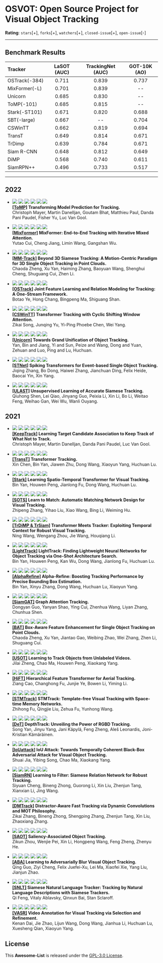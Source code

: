 # OSVOT: Open Source Project for Visual Object Tracking


**Rating**: `stars`[+], `forks`[+], `watchers`[+], `closed-issue`[+], `open-issue`[-]

---


## Benchmark Results

| Tracker              | LaSOT (AUC)   | TrackingNet (AUC) | GOT-10K (AO)  |
|:-----------          |:-------------:|:-----------------:|:-------------:|
| OSTrack(-384)        |  0.711   |   0.839  |   0.737  |     
| MixFormer(-L)        |  0.701   |   0.839  |   --  |    
| Unicorn              |  0.685   |   0.830  |   --  |      
| ToMP(-101)           |  0.685   |   0.815  |   --  |      
| Stark(-ST101)        |  0.671   |   0.820  |   0.688  |
| SBT(-large)          |  0.667   |    --    |   0.704  |       
| CSWinTT	           |  0.662   |   0.819  |   0.694  |     
| TransT               |  0.649   |   0.814  |   0.671  | 
| TrDimp               |  0.639   |   0.784  |   0.671  | 
| Siam R-CNN           |  0.648   |   0.812  |   0.649  | 
| DiMP                 |  0.568   |   0.740  |   0.611  | 
| SiamRPN++            |  0.496   |   0.733  |   0.517  | 

---

## 2022


- ![](https://img.shields.io/badge/2022-CVPR-red?style=flat-square)
![](https://img.shields.io/github/stars/visionml/pytracking?style=flat-square)
![](https://img.shields.io/github/forks/visionml/pytracking?style=flat-square)
![](https://img.shields.io/github/watchers/visionml/pytracking?style=flat-square&label=watchers)
![](https://img.shields.io/github/issues-closed/visionml/pytracking?style=flat-square)
![](https://img.shields.io/github/issues/visionml/pytracking?style=flat-square)<br />
**[[ToMP]](https://github.com/visionml/pytracking) Transforming Model Prediction for Tracking.** <br />
Christoph Mayer, Martin Danelljan, Goutam Bhat, Matthieu Paul, Danda Pani Paudel, Fisher Yu, Luc Van Gool.


- ![](https://img.shields.io/badge/2022-CVPR-red?style=flat-square)
![](https://img.shields.io/github/stars/MCG-NJU/MixFormer?style=flat-square)
![](https://img.shields.io/github/forks/MCG-NJU/MixFormer?style=flat-square)
![](https://img.shields.io/github/watchers/MCG-NJU/MixFormer?style=flat-square&label=watchers)
![](https://img.shields.io/github/issues-closed/MCG-NJU/MixFormer?style=flat-square)
![](https://img.shields.io/github/issues/MCG-NJU/MixFormer?style=flat-square)<br />
**[[MixFormer]](https://github.com/MCG-NJU/MixFormer) MixFormer: End-to-End Tracking with Iterative Mixed Attention.** <br />
Yutao Cui, Cheng Jiang, Limin Wang, Gangshan Wu.


- ![](https://img.shields.io/badge/2022-ICCV-green?style=flat-square)
![](https://img.shields.io/github/stars/Ghostish/Open3DSOT?style=flat-square)
![](https://img.shields.io/github/forks/Ghostish/Open3DSOT?style=flat-square)
![](https://img.shields.io/github/watchers/Ghostish/Open3DSOT?style=flat-square&label=watchers)
![](https://img.shields.io/github/issues-closed/Ghostish/Open3DSOT?style=flat-square)
![](https://img.shields.io/github/issues/Ghostish/Open3DSOT?style=flat-square)<br />
**[[MM-Track]](https://github.com/Ghostish/Open3DSOT) Beyond 3D Siamese Tracking: A Motion-Centric Paradigm for 3D Single Object Tracking in Point Clouds.** <br />
Chaoda Zheng, Xu Yan, Haiming Zhang, Baoyuan Wang, Shenghui Cheng, Shuguang Cui, Zhen Li.


- ![](https://img.shields.io/badge/2022-ECCV-yellow?style=flat-square)
![](https://img.shields.io/github/stars/botaoye/OSTrack?style=flat-square)
![](https://img.shields.io/github/forks/botaoye/OSTrack?style=flat-square)
![](https://img.shields.io/github/watchers/botaoye/OSTrack?style=flat-square&label=watchers)
![](https://img.shields.io/github/issues-closed/botaoye/OSTrack?style=flat-square)
![](https://img.shields.io/github/issues/botaoye/OSTrack?style=flat-square)<br />
**[[OSTrack]](https://github.com/botaoye/OSTrack) Joint Feature Learning and Relation Modeling for Tracking: A One-Stream Framework.** <br />
Botao Ye, Hong Chang, Bingpeng Ma, Shiguang Shan.


- ![](https://img.shields.io/badge/2022-CVPR-red?style=flat-square)
![](https://img.shields.io/github/stars/SkyeSong38/CSWinTT?style=flat-square)
![](https://img.shields.io/github/forks/SkyeSong38/CSWinTT?style=flat-square)
![](https://img.shields.io/github/watchers/SkyeSong38/CSWinTT?style=flat-square&label=watchers)
![](https://img.shields.io/github/issues-closed/SkyeSong38/CSWinTT?style=flat-square)
![](https://img.shields.io/github/issues/SkyeSong38/CSWinTT?style=flat-square)<br />
**[[CSWinTT]](https://github.com/SkyeSong38/CSWinTT) Transformer Tracking with Cyclic Shifting Window Attention.** <br />
Zikai Song, Junqing Yu, Yi-Ping Phoebe Chen, Wei Yang.


- ![](https://img.shields.io/badge/2022-ECCV-yellow?style=flat-square)
![](https://img.shields.io/github/stars/MasterBin-IIAU/Unicorn?style=flat-square)
![](https://img.shields.io/github/forks/MasterBin-IIAU/Unicorn?style=flat-square)
![](https://img.shields.io/github/watchers/MasterBin-IIAU/Unicorn?style=flat-square&label=watchers)
![](https://img.shields.io/github/issues-closed/MasterBin-IIAU/Unicorn?style=flat-square)
![](https://img.shields.io/github/issues/MasterBin-IIAU/Unicorn?style=flat-square)<br />
**[[Unicorn]](https://github.com/MasterBin-IIAU/Unicorn) Towards Grand Unification of Object Tracking.** <br />
Yan, Bin and Jiang, Yi and Sun, Peize and Wang, Dong and Yuan, Zehuan and Luo, Ping and Lu, Huchuan.


- ![](https://img.shields.io/badge/2022-CVPR-red?style=flat-square)
![](https://img.shields.io/github/stars/Jee-King/CVPR2022_STNet?style=flat-square)
![](https://img.shields.io/github/forks/Jee-King/CVPR2022_STNet?style=flat-square)
![](https://img.shields.io/github/watchers/Jee-King/CVPR2022_STNet?style=flat-square&label=watchers)
![](https://img.shields.io/github/issues-closed/Jee-King/CVPR2022_STNet?style=flat-square)
![](https://img.shields.io/github/issues/Jee-King/CVPR2022_STNet?style=flat-square)<br />
**[[STNet]](https://github.com/Jee-King/CVPR2022_STNet) Spiking Transformers for Event-based Single Object Tracking.** <br />
Jiqing Zhang, Bo Dong, Haiwei Zhang, Jianchuan Ding, Felix Heide, Baocai Yin, Xin Yang.


- ![](https://img.shields.io/badge/2022-CVPR-red?style=flat-square)
![](https://img.shields.io/github/stars/FlorinShum/ULAST?style=flat-square)
![](https://img.shields.io/github/forks/FlorinShum/ULAST?style=flat-square)
![](https://img.shields.io/github/watchers/FlorinShum/ULAST?style=flat-square&label=watchers)
![](https://img.shields.io/github/issues-closed/FlorinShum/ULAST?style=flat-square)
![](https://img.shields.io/github/issues/FlorinShum/ULAST?style=flat-square)<br />
**[[ULAST]](https://github.com/FlorinShum/ULAST) Unsupervised Learning of Accurate Siamese Tracking.** <br />
Qiuhong Shen, Lei Qiao, Jinyang Guo, Peixia Li, Xin Li, Bo Li, Weitao Feng, Weihao Gan, Wei Wu, Wanli Ouyang.



## 2021


- ![](https://img.shields.io/badge/2021-ICCV-green?style=flat-square)
![](https://img.shields.io/github/stars/visionml/pytracking?style=flat-square)
![](https://img.shields.io/github/forks/visionml/pytracking?style=flat-square)
![](https://img.shields.io/github/watchers/visionml/pytracking?style=flat-square&label=watchers)
![](https://img.shields.io/github/issues-closed/visionml/pytracking?style=flat-square)
![](https://img.shields.io/github/issues/visionml/pytracking?style=flat-square)<br />
**[[KeepTrack]](https://github.com/visionml/pytracking) Learning Target Candidate Association to Keep Track of What Not to Track.** <br />
Christoph Mayer, Martin Danelljan, Danda Pani Paudel, Luc Van Gool.


- ![](https://img.shields.io/badge/2021-CVPR-red?style=flat-square)
![](https://img.shields.io/github/stars/chenxin-dlut/TransT?style=flat-square)
![](https://img.shields.io/github/forks/chenxin-dlut/TransT?style=flat-square)
![](https://img.shields.io/github/watchers/chenxin-dlut/TransT?style=flat-square&label=watchers)
![](https://img.shields.io/github/issues-closed/chenxin-dlut/TransT?style=flat-square)
![](https://img.shields.io/github/issues/chenxin-dlut/TransT?style=flat-square)<br />
**[[TransT]](https://github.com/chenxin-dlut/TransT) Transformer Tracking.** <br />
Xin Chen, Bin Yan, Jiawen Zhu, Dong Wang, Xiaoyun Yang, Huchuan Lu.


- ![](https://img.shields.io/badge/2021-ICCV-green?style=flat-square)
![](https://img.shields.io/github/stars/researchmm/Stark?style=flat-square)
![](https://img.shields.io/github/forks/researchmm/Stark?style=flat-square)
![](https://img.shields.io/github/watchers/researchmm/Stark?style=flat-square&label=watchers)
![](https://img.shields.io/github/issues-closed/researchmm/Stark?style=flat-square)
![](https://img.shields.io/github/issues/researchmm/Stark?style=flat-square)<br />
**[[Stark]](https://github.com/researchmm/Stark) Learning Spatio-Temporal Transformer for Visual Tracking.** <br />
Bin Yan, Houwen Peng, Jianlong Fu, Dong Wang, Huchuan Lu.


- ![](https://img.shields.io/badge/2021-ICCV-green?style=flat-square)
![](https://img.shields.io/github/stars/JudasDie/SOTS?style=flat-square)
![](https://img.shields.io/github/forks/JudasDie/SOTS?style=flat-square)
![](https://img.shields.io/github/watchers/JudasDie/SOTS?style=flat-square&label=watchers)
![](https://img.shields.io/github/issues-closed/JudasDie/SOTS?style=flat-square)
![](https://img.shields.io/github/issues/JudasDie/SOTS?style=flat-square)<br />
**[[SOTS]](https://github.com/JudasDie/SOTS) Learn to Match: Automatic Matching Network Design for Visual Tracking.** <br />
Zhipeng Zhang, Yihao Liu, Xiao Wang, Bing Li, Weiming Hu.


- ![](https://img.shields.io/badge/2021-CVPR-red?style=flat-square)
![](https://img.shields.io/github/stars/594422814/TransformerTrack?style=flat-square)
![](https://img.shields.io/github/forks/594422814/TransformerTrack?style=flat-square)
![](https://img.shields.io/github/watchers/594422814/TransformerTrack?style=flat-square&label=watchers)
![](https://img.shields.io/github/issues-closed/594422814/TransformerTrack?style=flat-square)
![](https://img.shields.io/github/issues/594422814/TransformerTrack?style=flat-square)<br />
**[[TrDiMP & TrSiam]](https://github.com/594422814/TransformerTrack) Transformer Meets Tracker: Exploiting Temporal Context for Robust Visual Tracking.** <br />
Ning Wang, Wengang Zhou, Jie Wang, Houqiang Li.


- ![](https://img.shields.io/badge/2021-CVPR-red?style=flat-square)
![](https://img.shields.io/github/stars/researchmm/LightTrack?style=flat-square)
![](https://img.shields.io/github/forks/researchmm/LightTrack?style=flat-square)
![](https://img.shields.io/github/watchers/researchmm/LightTrack?style=flat-square&label=watchers)
![](https://img.shields.io/github/issues-closed/researchmm/LightTrack?style=flat-square)
![](https://img.shields.io/github/issues/researchmm/LightTrack?style=flat-square)<br />
**[[LightTrack]](https://github.com/researchmm/LightTrack) LightTrack: Finding Lightweight Neural Networks for Object Tracking via One-Shot Architecture Search.** <br />
Bin Yan, Houwen Peng, Kan Wu, Dong Wang, Jianlong Fu, Huchuan Lu.


- ![](https://img.shields.io/badge/2021-CVPR-red?style=flat-square)
![](https://img.shields.io/github/stars/MasterBin-IIAU/AlphaRefine?style=flat-square)
![](https://img.shields.io/github/forks/MasterBin-IIAU/AlphaRefine?style=flat-square)
![](https://img.shields.io/github/watchers/MasterBin-IIAU/AlphaRefine?style=flat-square&label=watchers)
![](https://img.shields.io/github/issues-closed/MasterBin-IIAU/AlphaRefine?style=flat-square)
![](https://img.shields.io/github/issues/MasterBin-IIAU/AlphaRefine?style=flat-square)<br />
**[[AlphaRefine]](https://github.com/MasterBin-IIAU/AlphaRefine) Alpha-Refine: Boosting Tracking Performance by Precise Bounding Box Estimation.** <br />
Bin Yan, Xinyu Zhang, Dong Wang, Huchuan Lu, Xiaoyun Yang.


- ![](https://img.shields.io/badge/2021-CVPR-red?style=flat-square)
![](https://img.shields.io/github/stars/ohhhyeahhh/SiamGAT?style=flat-square)
![](https://img.shields.io/github/forks/ohhhyeahhh/SiamGAT?style=flat-square)
![](https://img.shields.io/github/watchers/ohhhyeahhh/SiamGAT?style=flat-square&label=watchers)
![](https://img.shields.io/github/issues-closed/ohhhyeahhh/SiamGAT?style=flat-square)
![](https://img.shields.io/github/issues/ohhhyeahhh/SiamGAT?style=flat-square)<br />
**[[SiamGAT]](https://github.com/ohhhyeahhh/SiamGAT) Graph Attention Tracking.** <br />
Dongyan Guo, Yanyan Shao, Ying Cui, Zhenhua Wang, Liyan Zhang, Chunhua Shen.


- ![](https://img.shields.io/badge/2021-ICCV-green?style=flat-square)
![](https://img.shields.io/github/stars/Ghostish/Open3DSOT?style=flat-square)
![](https://img.shields.io/github/forks/Ghostish/Open3DSOT?style=flat-square)
![](https://img.shields.io/github/watchers/Ghostish/Open3DSOT?style=flat-square&label=watchers)
![](https://img.shields.io/github/issues-closed/Ghostish/Open3DSOT?style=flat-square)
![](https://img.shields.io/github/issues/Ghostish/Open3DSOT?style=flat-square)<br />
**[[BAT]](https://github.com/Ghostish/Open3DSOT) Box-Aware Feature Enhancement for Single Object Tracking on Point Clouds.** <br />
Chaoda Zheng, Xu Yan, Jiantao Gao, Weibing Zhao, Wei Zhang, Zhen Li, Shuguang Cui.


- ![](https://img.shields.io/badge/2021-ICCV-green?style=flat-square)
![](https://img.shields.io/github/stars/VISION-SJTU/USOT?style=flat-square)
![](https://img.shields.io/github/forks/VISION-SJTU/USOT?style=flat-square)
![](https://img.shields.io/github/watchers/VISION-SJTU/USOT?style=flat-square&label=watchers)
![](https://img.shields.io/github/issues-closed/VISION-SJTU/USOT?style=flat-square)
![](https://img.shields.io/github/issues/VISION-SJTU/USOT?style=flat-square)<br />
**[[USOT]](https://github.com/VISION-SJTU/USOT) Learning to Track Objects from Unlabeled Videos.** <br />
Jilai Zheng, Chao Ma, Houwen Peng, Xiaokang Yang.


- ![](https://img.shields.io/badge/2021-ICCV-green?style=flat-square)
![](https://img.shields.io/github/stars/vision4robotics/HiFT?style=flat-square)
![](https://img.shields.io/github/forks/vision4robotics/HiFT?style=flat-square)
![](https://img.shields.io/github/watchers/vision4robotics/HiFT?style=flat-square&label=watchers)
![](https://img.shields.io/github/issues-closed/vision4robotics/HiFT?style=flat-square)
![](https://img.shields.io/github/issues/vision4robotics/HiFT?style=flat-square)<br />
**[[HiFT]](https://github.com/vision4robotics/HiFT) Hierarchical Feature Transformer for Aerial Tracking.** <br />
Ziang Cao, Changhong Fu, Junjie Ye, Bowen Li, Yiming Li.


- ![](https://img.shields.io/badge/2021-CVPR-red?style=flat-square)
![](https://img.shields.io/github/stars/fzh0917/STMTrack0?style=flat-square)
![](https://img.shields.io/github/forks/fzh0917/STMTrack0?style=flat-square)
![](https://img.shields.io/github/watchers/fzh0917/STMTrack0?style=flat-square&label=watchers)
![](https://img.shields.io/github/issues-closed/fzh0917/STMTrack0?style=flat-square)
![](https://img.shields.io/github/issues/fzh0917/STMTrack0?style=flat-square)<br />
**[[STMTrack]](https://github.com/fzh0917/STMTrack0) STMTrack: Template-free Visual Tracking with Space-time Memory Networks.** <br />
Zhihong Fu, Qingjie Liu, Zehua Fu, Yunhong Wang.


- ![](https://img.shields.io/badge/2021-ICCV-green?style=flat-square)
![](https://img.shields.io/github/stars/xiaozai/DeT?style=flat-square)
![](https://img.shields.io/github/forks/xiaozai/DeT?style=flat-square)
![](https://img.shields.io/github/watchers/xiaozai/DeT?style=flat-square&label=watchers)
![](https://img.shields.io/github/issues-closed/xiaozai/DeT?style=flat-square)
![](https://img.shields.io/github/issues/xiaozai/DeT?style=flat-square)<br />
**[[DeT]](https://github.com/xiaozai/DeT) DepthTrack: Unveiling the Power of RGBD Tracking.** <br />
Song Yan, Jinyu Yang, Jani Käpylä, Feng Zheng, Aleš Leonardis, Joni-Kristian Kämäräinen.


- ![](https://img.shields.io/badge/2021-CVPR-red?style=flat-square)
![](https://img.shields.io/github/stars/VISION-SJTU/IoUattack?style=flat-square)
![](https://img.shields.io/github/forks/VISION-SJTU/IoUattack?style=flat-square)
![](https://img.shields.io/github/watchers/VISION-SJTU/IoUattack?style=flat-square&label=watchers)
![](https://img.shields.io/github/issues-closed/VISION-SJTU/IoUattack?style=flat-square)
![](https://img.shields.io/github/issues/VISION-SJTU/IoUattack?style=flat-square)<br />
**[[IoUattack]](https://github.com/VISION-SJTU/IoUattack) IoU Attack: Towards Temporally Coherent Black-Box Adversarial Attack for Visual Object Tracking.** <br />
Shuai Jia, Yibing Song, Chao Ma, Xiaokang Yang.


- ![](https://img.shields.io/badge/2021-CVPR-red?style=flat-square)
![](https://img.shields.io/github/stars/hqucv/siamrn?style=flat-square)
![](https://img.shields.io/github/forks/hqucv/siamrn?style=flat-square)
![](https://img.shields.io/github/watchers/hqucv/siamrn?style=flat-square&label=watchers)
![](https://img.shields.io/github/issues-closed/hqucv/siamrn?style=flat-square)
![](https://img.shields.io/github/issues/hqucv/siamrn?style=flat-square)<br />
**[[SiamRN]](https://github.com/hqucv/siamrn) Learning to Filter: Siamese Relation Network for Robust Tracking.** <br />
Siyuan Cheng, Bineng Zhong, Guorong Li, Xin Liu, Zhenjun Tang, Xianxian Li, Jing Wang.


- ![](https://img.shields.io/badge/2021-CVPR-red?style=flat-square)
![](https://img.shields.io/github/stars/hqucv/dmtrack?style=flat-square)
![](https://img.shields.io/github/forks/hqucv/dmtrack?style=flat-square)
![](https://img.shields.io/github/watchers/hqucv/dmtrack?style=flat-square&label=watchers)
![](https://img.shields.io/github/issues-closed/hqucv/dmtrack?style=flat-square)
![](https://img.shields.io/github/issues/hqucv/dmtrack?style=flat-square)<br />
**[[DMTrack]](https://github.com/hqucv/dmtrack) Distractor-Aware Fast Tracking via Dynamic Convolutions and MOT Philosophy.** <br />
Zikai Zhang, Bineng Zhong, Shengping Zhang, Zhenjun Tang, Xin Liu, Zhaoxiang Zhang.


- ![](https://img.shields.io/badge/2021-ICCV-green?style=flat-square)
![](https://img.shields.io/github/stars/ZikunZhou/SAOT?style=flat-square)
![](https://img.shields.io/github/forks/ZikunZhou/SAOT?style=flat-square)
![](https://img.shields.io/github/watchers/ZikunZhou/SAOT?style=flat-square&label=watchers)
![](https://img.shields.io/github/issues-closed/ZikunZhou/SAOT?style=flat-square)
![](https://img.shields.io/github/issues/ZikunZhou/SAOT?style=flat-square)<br />
**[[SAOT]](https://github.com/ZikunZhou/SAOT) Saliency-Associated Object Tracking.** <br />
Zikun Zhou, Wenjie Pei, Xin Li, Hongpeng Wang, Feng Zheng, Zhenyu He.


- ![](https://img.shields.io/badge/2021-ICCV-green?style=flat-square)
![](https://img.shields.io/github/stars/tsingqguo/ABA?style=flat-square)
![](https://img.shields.io/github/forks/tsingqguo/ABA?style=flat-square)
![](https://img.shields.io/github/watchers/tsingqguo/ABA?style=flat-square&label=watchers)
![](https://img.shields.io/github/issues-closed/tsingqguo/ABA?style=flat-square)
![](https://img.shields.io/github/issues/tsingqguo/ABA?style=flat-square)<br />
**[[ABA]](https://github.com/tsingqguo/ABA) Learning to Adversarially Blur Visual Object Tracking.** <br />
Qing Guo, Ziyi Cheng, Felix Juefei-Xu, Lei Ma, Xiaofei Xie, Yang Liu, Jianjun Zhao.


- ![](https://img.shields.io/badge/2021-CVPR-red?style=flat-square)
![](https://img.shields.io/github/stars/fredfung007/snlt?style=flat-square)
![](https://img.shields.io/github/forks/fredfung007/snlt?style=flat-square)
![](https://img.shields.io/github/watchers/fredfung007/snlt?style=flat-square&label=watchers)
![](https://img.shields.io/github/issues-closed/fredfung007/snlt?style=flat-square)
![](https://img.shields.io/github/issues/fredfung007/snlt?style=flat-square)<br />
**[[SNLT]](https://github.com/fredfung007/snlt) Siamese Natural Language Tracker: Tracking by Natural Language Descriptions with Siamese Trackers.** <br />
Qi Feng, Vitaly Ablavsky, Qinxun Bai, Stan Sclaroff.


- ![](https://img.shields.io/badge/2021-ICCV-green?style=flat-square)
![](https://img.shields.io/github/stars/Daikenan/VASR?style=flat-square)
![](https://img.shields.io/github/forks/Daikenan/VASR?style=flat-square)
![](https://img.shields.io/github/watchers/Daikenan/VASR?style=flat-square&label=watchers)
![](https://img.shields.io/github/issues-closed/Daikenan/VASR?style=flat-square)
![](https://img.shields.io/github/issues/Daikenan/VASR?style=flat-square)<br />
**[[VASR]](https://github.com/Daikenan/VASR) Video Annotation for Visual Tracking via Selection and Refinement.** <br />
Kenan Dai, Jie Zhao, Lijun Wang, Dong Wang, Jianhua Li, Huchuan Lu, Xuesheng Qian, Xiaoyun Yang.


## License
This **Awesome-List** is released under the [GPL-3.0 License](https://github.com/lawpdas/Open-Source-VOT/blob/main/LICENSE).